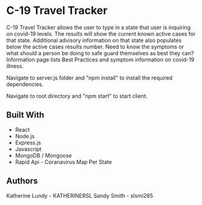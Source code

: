 # C-19 Travel Tracker
C-19 Travel Tracker allows the user to type in a state that user is inquiring on covid-19 levels.  The results will show the current known active cases for that state.  Additional advisory information on that state also populates below the active cases results number. Need to know the symptoms or what should a person be doing to safe guard themselves as best they can?  Information page lists Best Practices and symptom information on covid-19 illness.


Navigate to server.js folder and "npm install" to install the required dependencies.

Navigate to root directory and "npm start" to start client.



## Built With
- React
- Node.js
- Express.js
- Javascript
- MongoDB / Mongoose
- Rapid Api - Coranavirus Map Per State



## Authors
Katherine Lundy - KATHERINERSL
Sandy Smith - slsmi285
